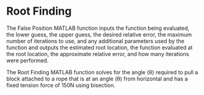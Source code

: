 # Root Finding
The False Position MATLAB function inputs the function being evaluated, the lower guess, the upper guess, the desired relative error, the maximum number of iterations to use, and any additional parameters used by the function and outputs the estimated root location, the function evaluated at the root location, the approximate relative error, and how many iterations were performed.

The Root Finding MATLAB function solves for the angle (θ) required to pull a block attached to a rope that is at an angle (θ) from horizontal and has a fixed tension force of 150N using bisection. 
